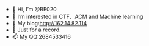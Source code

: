 - 👋 Hi, I’m @BE020
- 👀 I’m interested in CTF、ACM and Machine learning
- 🌱 My blog:http://162.14.82.114
- 💞️ Just for a record.
- 📫 My QQ:2684533416

<!---
BE020/BE020 is a ✨ special ✨ repository because its `README.md` (this file) appears on your GitHub profile.
You can click the Preview link to take a look at your changes.
--->
